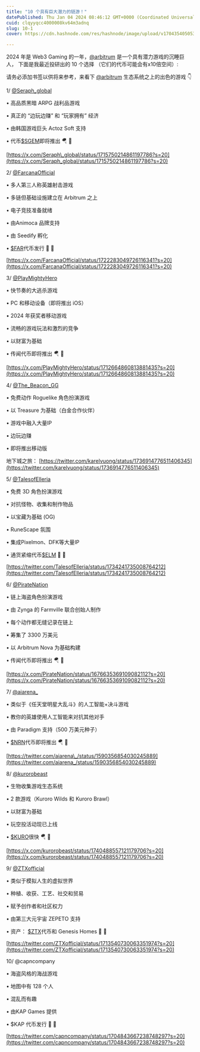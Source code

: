 ```yaml
---
title: "10 个具有巨大潜力的链游！"
datePublished: Thu Jan 04 2024 08:46:12 GMT+0000 (Coordinated Universal Time)
cuid: clqyyqcc4000008kv64m3adnq
slug: 10-1
cover: https://cdn.hashnode.com/res/hashnode/image/upload/v1704354050536/af65b0d2-26a2-4faf-a351-0e7cb9fa1df1.jpeg

---
```


2024 年是 Web3 Gaming 的一年，[@arbitrum](https://twitter.com/arbitrum) 是一个具有潜力游戏的沉睡巨人， 下面是我最近投研出的 10 个选择 （它们的代币可能会有x10倍空间）:

请务必添加书签以供将来参考，来看下 [@arbitrum](https://twitter.com/arbitrum) 生态系统之上的出色的游戏 👇

1/ [@Seraph\_global](https://twitter.com/Seraph_global)

• 高品质黑暗 ARPG 战利品游戏

• 真正的 “边玩边赚” 和 “玩家拥有” 经济

• 由韩国游戏巨头 Actoz Soft 支持

• 代币[$SGEM](https://twitter.com/search?q=%24SGEM&src=cashtag_click)即将推出 🪂 👀

[https://x.com/Seraph\_global/status/1715750214861197786?s=20](https://x.com/Seraph_global/status/1715750214861197786?s=20)

2/ [@FarcanaOfficial](https://twitter.com/FarcanaOfficial)

• 多人第三人称英雄射击游戏

• 多链但基础设施建立在 Arbitrum 之上

• 电子竞技准备就绪

• 由Animoca 品牌支持

• 由 Seedify 孵化

• [$FAR](https://twitter.com/search?q=%24FAR&src=cashtag_click)代币发行 💎 👀

[https://x.com/FarcanaOfficial/status/1722283049726116341?s=20](https://x.com/FarcanaOfficial/status/1722283049726116341?s=20)

3/ [@PlayMightyHero](https://twitter.com/PlayMightyHero)

• 快节奏的大逃杀游戏

• PC 和移动设备（即将推出 iOS）

• 2024 年获奖者移动游戏

• 流畅的游戏玩法和激烈的竞争

• 以财富为基础

• 传闻代币即将推出 🪂 👀

[https://x.com/PlayMightyHero/status/1712664860813881435?s=20](https://x.com/PlayMightyHero/status/1712664860813881435?s=20)

4/ [@The\_Beacon\_GG](https://twitter.com/The_Beacon_GG)

• 免费动作 Roguelike 角色扮演游戏

• 以 Treasure 为基础（白金合作伙伴）

• 游戏中融入大量IP

• 边玩边赚

• 即将推出移动版

地下城之旅： [https://twitter.com/karelvuong/status/1736914776511406345](https://twitter.com/karelvuong/status/1736914776511406345)

5/ [@TalesofElleria](https://twitter.com/TalesofElleria)

• 免费 3D 角色扮演游戏

• 对抗怪物、收集和制作物品

• 以宝藏为基础 (OG)

• RuneScape 氛围

• 集成Pixelmon、DFK等大量IP

• 通货紧缩代币[$ELM](https://twitter.com/search?q=%24ELM&src=cashtag_click) 💎 👀

[https://twitter.com/TalesofElleria/status/1734241735008764212](https://twitter.com/TalesofElleria/status/1734241735008764212)

6/ [@PirateNation](https://twitter.com/PirateNation)

• 链上海盗角色扮演游戏

• 由 Zynga 的 Farmville 联合创始人制作

• 每个动作都无缝记录在链上

• 筹集了 3300 万美元

• 以 Arbitrum Nova 为基础构建

• 传闻代币即将推出 🪂 👀

[https://x.com/PirateNation/status/1676635369109082112?s=20](https://x.com/PirateNation/status/1676635369109082112?s=20)

7/ [@aiarena\_](https://twitter.com/aiarena_)

• 类似于《任天堂明星大乱斗》的人工智能+决斗游戏

• 教你的英雄使用人工智能来对抗其他对手

• 由 Paradigm 支持（500 万美元种子）

• [$NRN](https://twitter.com/search?q=%24NRN&src=cashtag_click)代币即将推出 🪂 👀

[https://twitter.com/aiarena\_/status/1590356854030245889](https://twitter.com/aiarena_/status/1590356854030245889)

8/ [@kurorobeast](https://twitter.com/kurorobeast)

• 生物收集游戏生态系统

• 2 款游戏（Kuroro Wilds 和 Kuroro Brawl）

• 以财富为基础

• 玩空投活动现已上线

• [$KURO](https://twitter.com/search?q=%24KURO&src=cashtag_click)很快 🪂 👀

[https://x.com/kurorobeast/status/1740488557121179706?s=20](https://x.com/kurorobeast/status/1740488557121179706?s=20)

9/ [@ZTXofficial](https://twitter.com/ZTXofficial)

• 类似于模拟人生的虚拟世界

• 种植、收获、工艺、社交和贸易

• 赋予创作者和社区权力

• 由第三大元宇宙 ZEPETO 支持

• 资产： [$ZTX](https://twitter.com/search?q=%24ZTX&src=cashtag_click)代币和 Genesis Homes 💎 👀

[https://twitter.com/ZTXofficial/status/1713540730063351974?s=20](https://twitter.com/ZTXofficial/status/1713540730063351974?s=20)

10/ @capncompany

• 海盗风格的海战游戏

• 地图中有 128 个人

• 混乱而有趣

• 由KAP Games 提供

• $KAP 代币发行 💎 👀

[https://twitter.com/capncompany/status/1704843667238748297?s=20](https://twitter.com/capncompany/status/1704843667238748297?s=20)